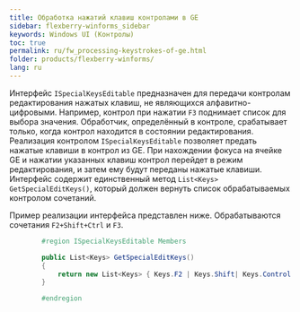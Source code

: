 ```yaml
---
title: Обработка нажатий клавиш контролами в GE
sidebar: flexberry-winforms_sidebar
keywords: Windows UI (Контролы)
toc: true
permalink: ru/fw_processing-keystrokes-of-ge.html
folder: products/flexberry-winforms/
lang: ru
---
```


Интерфейс `ISpecialKeysEditable` предназначен для передачи контролам редактирования нажатых клавиш, не являющихся алфавитно-цифровыми. Например, контрол при нажатии `F3` поднимает список для выбора значения. Обработчик, определённый в контроле, срабатывает только, когда контрол находится в состоянии редактирования. Реализация контролом `ISpecialKeysEditable` позволяет предать нажатые клавиши в контрол из GE. При нахождении фокуса на ячейке GE и нажатии указанных клавиш контрол перейдет в режим редактирования, и затем ему будут переданы нажатые клавиши.
Интерфейс содержит единственный метод `List<Keys> GetSpecialEditKeys()`, который должен вернуть список обрабатываемых контролом сочетаний. 

Пример реализации интерфейса представлен ниже. Обрабатываются сочетания `F2+Shift+Ctrl` и `F3`.

```csharp
        #region ISpecialKeysEditable Members

        public List<Keys> GetSpecialEditKeys()
        {
            return new List<Keys> { Keys.F2 | Keys.Shift| Keys.Control , Keys.F3 };
        }

        #endregion
```
